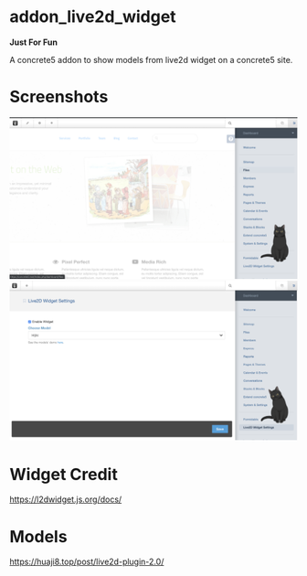 # addon_live2d_widget

**Just For Fun**

A concrete5 addon to show models from live2d widget on a concrete5 site.

# Screenshots

![Screenshot](/Screenshots/screen-1.png?raw=true "Screenshot")
![Screenshot](/Screenshots/screen-2.png?raw=true "Screenshot")


# Widget Credit

https://l2dwidget.js.org/docs/

# Models

https://huaji8.top/post/live2d-plugin-2.0/